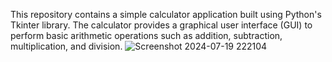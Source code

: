 This repository contains a simple calculator application built using Python's Tkinter library. The calculator provides a graphical user interface (GUI) to perform basic arithmetic operations such as addition, subtraction, multiplication, and division.
![Screenshot 2024-07-19 222104](https://github.com/user-attachments/assets/c38de086-0d40-4971-bc93-a732cfabed45)
